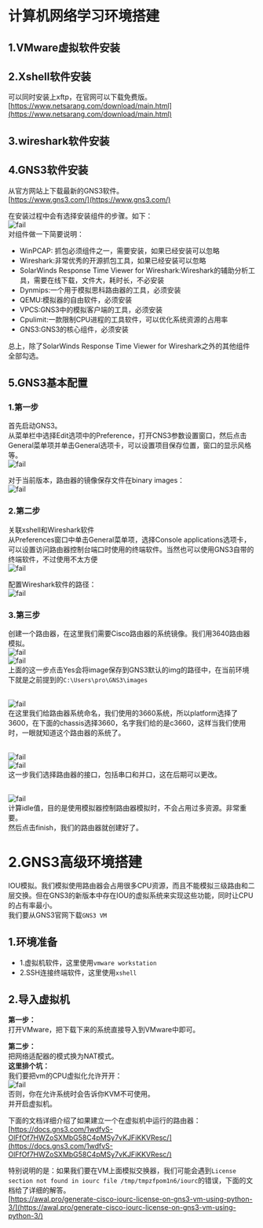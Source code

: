 # 计算机网络学习环境搭建

## 1.VMware虚拟软件安装

## 2.Xshell软件安装
可以同时安装上xftp，在官网可以下载免费版。<br>
[https://www.netsarang.com/download/main.html](https://www.netsarang.com/download/main.html)<br>

## 3.wireshark软件安装

## 4.GNS3软件安装
从官方网站上下载最新的GNS3软件。<br>
[https://www.gns3.com/](https://www.gns3.com/)<br>

在安装过程中会有选择安装组件的步骤。如下：<br>
![fail](img/1.1.PNG)<br>
对组件做一下简要说明：<br>
- WinPCAP: 抓包必须组件之一，需要安装，如果已经安装可以忽略
- Wireshark:非常优秀的开源抓包工具，如果已经安装可以忽略
- SolarWinds Response Time Viewer for Wireshark:Wireshark的辅助分析工具，需要在线下载，文件大，耗时长，不必安装
- Dynmips:一个用于模拟思科路由器的工具，必须安装
- QEMU:模拟器的自由软件，必须安装
- VPCS:GNS3中的模拟客户端的工具，必须安装
- Cpulimit:一款限制CPU进程的工具软件，可以优化系统资源的占用率
- GNS3:GNS3的核心组件，必须安装

总上，除了SolarWinds Response Time Viewer for Wireshark之外的其他组件全部勾选。<br>


## 5.GNS3基本配置

### 1.第一步
首先启动GNS3。<br>
从菜单栏中选择Edit选项中的Preference，打开CNS3参数设置窗口，然后点击General菜单项并单击General选项卡，可以设置项目保存位置，窗口的显示风格等。<br>
![fail](img/1.2.PNG)<br>

对于当前版本，路由器的镜像保存文件在binary images：<br>
![fail](img/1.3.PNG)<br>

### 2.第二步
关联xshell和Wireshark软件<br>
从Preferences窗口中单击General菜单项，选择Console applications选项卡，可以设置访问路由器控制台端口时使用的终端软件。当然也可以使用GNS3自带的终端软件，不过使用不太方便<br>
![fail](img/1.4.PNG)<br>

配置Wireshark软件的路径：<br>
![fail](img/1.5.PNG)<br>

### 3.第三步
创建一个路由器，在这里我们需要Cisco路由器的系统镜像。我们用3640路由器模拟。<br>
![fail](img/1.6.PNG)<br>
![fail](img/1.7.PNG)<br>
上面的这一步点击Yes会将image保存到GNS3默认的img的路径中，在当前环境下就是之前提到的``C:\Users\pro\GNS3\images``<br>
<br>

![fail](img/1.8.PNG)<br>
在这里我们给路由器系统命名，我们使用的3660系统，所以platform选择了3600，在下面的chassis选择3660，名字我们给的是c3660，这样当我们使用时，一眼就知道这个路由器的系统了。<br><br>

![fail](img/1.9.PNG)<br>
![fail](img/1.10.PNG)<br>
这一步我们选择路由器的接口，包括串口和并口，这在后期可以更改。<br><br>

![fail](img/1.11.PNG)<br>
计算idle值，目的是使用模拟器控制路由器模拟时，不会占用过多资源。非常重要。<br>
然后点击finish，我们的路由器就创建好了。<br>

# 2.GNS3高级环境搭建
IOU模拟。我们模拟使用路由器会占用很多CPU资源，而且不能模拟三级路由和二层交换。但在GNS3的新版本中存在IOU的虚拟系统来实现这些功能，同时让CPU的占有率最小。<br>
我们要从GNS3官网下载``GNS3 VM``<br>

## 1.环境准备
- 1.虚拟机软件，这里使用``vmware workstation``
- 2.SSH连接终端软件，这里使用``xshell``

## 2.导入虚拟机
__第一步：__<br>
打开VMware，把下载下来的系统直接导入到VMware中即可。<br>

__第二步：__<br>
把网络适配器的模式换为NAT模式。<br>
__这里排个坑：__<br>
我们要把vm的CPU虚拟化允许开开：<br>
![fail](img/1.12.PNG)<br>
否则，你在允许系统时会告诉你KVM不可使用。<br>
并开启虚拟机。<br>

下面的文档详细介绍了如果建立一个在虚拟机中运行的路由器：<br>
[https://docs.gns3.com/1wdfvS-OlFfOf7HWZoSXMbG58C4pMSy7vKJFiKKVResc/](https://docs.gns3.com/1wdfvS-OlFfOf7HWZoSXMbG58C4pMSy7vKJFiKKVResc/)<br>

特别说明的是：如果我们要在VM上面模拟交换器，我们可能会遇到``License section not found in iourc file /tmp/tmpzfpom1n6/iourc``的错误，下面的文档给了详细的解答。<br>
[https://awal.pro/generate-cisco-iourc-license-on-gns3-vm-using-python-3/](https://awal.pro/generate-cisco-iourc-license-on-gns3-vm-using-python-3/)<br>
